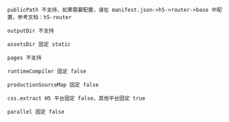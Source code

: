 `publicPath 不支持，如果需要配置，请在 manifest.json->h5->router->base 中配置，参考文档：h5-router`

`outputDir 不支持`

`assetsDir 固定 static`

`pages 不支持`

`runtimeCompiler 固定 false`

`productionSourceMap 固定 false`

`css.extract H5 平台固定 false，其他平台固定 true`

`parallel 固定 false`
